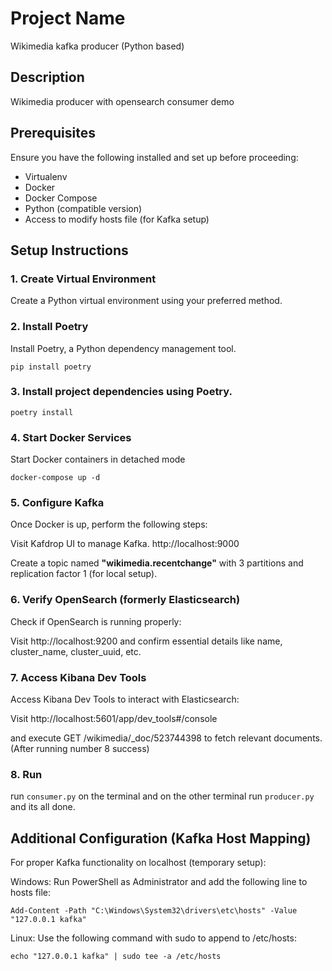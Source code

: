 # Project Name
Wikimedia kafka producer (Python based)

## Description
Wikimedia producer with opensearch consumer demo

## Prerequisites
Ensure you have the following installed and set up before proceeding:

- Virtualenv
- Docker
- Docker Compose
- Python (compatible version)
- Access to modify hosts file (for Kafka setup)

## Setup Instructions

### 1. Create Virtual Environment
Create a Python virtual environment using your preferred method.

### 2. Install Poetry
Install Poetry, a Python dependency management tool.

`pip install poetry`

### 3. Install project dependencies using Poetry.
`poetry install`

### 4. Start Docker Services
Start Docker containers in detached mode

`docker-compose up -d`

### 5. Configure Kafka
Once Docker is up, perform the following steps:

Visit Kafdrop UI to manage Kafka. http://localhost:9000

Create a topic named **"wikimedia.recentchange"** with 3 partitions and replication factor 1 (for local setup).


### 6. Verify OpenSearch (formerly Elasticsearch)
Check if OpenSearch is running properly:

Visit http://localhost:9200 and confirm essential details like name, cluster_name, cluster_uuid, etc.


### 7. Access Kibana Dev Tools
Access Kibana Dev Tools to interact with Elasticsearch:

Visit http://localhost:5601/app/dev_tools#/console 

and execute GET /wikimedia/_doc/523744398 to fetch relevant documents. (After running number 8 success)


### 8. Run

run `consumer.py` on the terminal and on the other terminal run `producer.py` and its all done.




## **Additional Configuration (Kafka Host Mapping)**

For proper Kafka functionality on localhost (temporary setup):

Windows:
Run PowerShell as Administrator and add the following line to hosts file:

`Add-Content -Path "C:\Windows\System32\drivers\etc\hosts" -Value "127.0.0.1 kafka"`

Linux:
Use the following command with sudo to append to /etc/hosts:

`echo "127.0.0.1 kafka" | sudo tee -a /etc/hosts`


